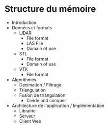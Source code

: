 # Structure du mémoire

<!-- - Titre mémoire
- Table des matière
- Remerciement
- Enoncé Sujet
- Résumé (250-300 mots)
- Liste des acronymes
- Liste des illustrations
- Liste des tableaux
- Liste des annexes -->

- Introduction
- Données et formats
  - LiDAR
    - File format
    - LAS File
    - Domain of use
  - STL
    - File format
    - Domain of use
  - VTK
    - File format
- Algorithmes
  - Decimation / Filtrage
  - Triangulation
  - Fusion de triangulation
    - Divide and conquer
- Architecture de l'application / Implémentation
  - Librairie
  - Serveur
  - Client Web

<!-- - Conclusion
  - [ ] Fonction de rappel
  - [ ] Retour réflexif sur l'exercice
  - [ ] Fonction d'ouverture
- Annexes -->